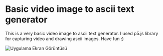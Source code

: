 # Basic video image to ascii text generator

This is a very basic video image to ascii text generator. I used p5.js library for capturing video and drawing ascii images. Have fun :)

![Uygulama Ekran Görüntüsü](https://media.giphy.com/media/v1.Y2lkPTc5MGI3NjExMzMxMDkxNzFjMDgwMWFkZWM1NTZmNTJiY2JjOTRmNWRmNWVlNjk2NCZjdD1n/qblt4gS9WriGwegFTj/giphy.gif)

  
